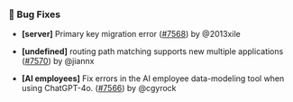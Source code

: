 ### 🐛 Bug Fixes

- **[server]** Primary key migration error ([#7568](https://github.com/nocobase/nocobase/pull/7568)) by @2013xile

- **[undefined]** routing path matching supports new multiple applications ([#7570](https://github.com/nocobase/nocobase/pull/7570)) by @jiannx

- **[AI employees]** Fix errors in the AI employee data-modeling tool when using ChatGPT-4o. ([#7566](https://github.com/nocobase/nocobase/pull/7566)) by @cgyrock

